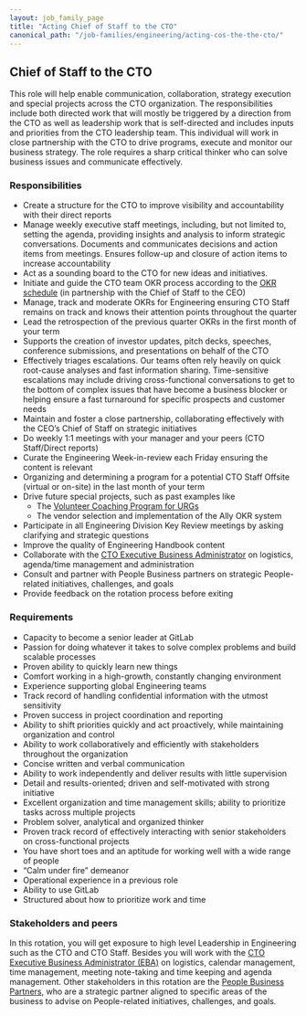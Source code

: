 ```yaml
---
layout: job_family_page
title: "Acting Chief of Staff to the CTO"
canonical_path: "/job-families/engineering/acting-cos-the-the-cto/"
---
```


## Chief of Staff to the CTO
This role will help enable communication, collaboration, strategy execution and special projects across the CTO organization. The responsibilities include both directed work that will mostly be triggered by a direction from the CTO as well as leadership work that is self-directed and includes inputs and priorities from the CTO leadership team. This individual will work in close partnership with the CTO to drive programs, execute and monitor our business strategy. The role requires a sharp critical thinker who can solve business issues and communicate effectively.  

### Responsibilities
- Create a structure for the CTO to improve visibility and accountability with their direct reports 
- Manage weekly executive staff meetings, including, but not limited to, setting the agenda, providing insights and analysis to inform strategic conversations. Documents and communicates decisions and action items from meetings. Ensures follow-up and closure of action items to increase accountability
- Act as a sounding board to the CTO for new ideas and initiatives.
- Initiate and guide the CTO team OKR process according to the [OKR schedule](https://about.gitlab.com/company/okrs/#schedule/) (in partnership with the Chief of Staff to the CEO)
- Manage, track and moderate OKRs for Engineering ensuring CTO Staff remains on track and knows their attention points throughout the quarter
- Lead the retrospection of the previous quarter OKRs in the first month of your term
- Supports the creation of investor updates, pitch decks, speeches, conference submissions, and presentations on behalf of the CTO
- Effectively triages escalations. Our teams often rely heavily on quick root-cause analyses and fast information sharing. Time-sensitive escalations may include driving cross-functional conversations to get to the bottom of complex issues that have become a business blocker or helping ensure a fast turnaround for specific prospects and customer needs
- Maintain and foster a close partnership, collaborating effectively with the CEO’s Chief of Staff on strategic initiatives
- Do weekly 1:1 meetings with your manager and your peers (CTO Staff/Direct reports)
- Curate the Engineering Week-in-review each Friday ensuring the content is relevant
- Organizing and determining a program for a potential CTO Staff Offsite (virtual or on-site) in the last month of your term
- Drive future special projects, such as past examples like
    - The [Volunteer Coaching Program for URGs](https://about.gitlab.com/handbook/engineering/volunteer-coaches-for-urgs/)
    - The vendor selection and implementation of the Ally OKR system
- Participate in all Engineering Division Key Review meetings by asking clarifying and strategic questions
- Improve the quality of Engineering Handbook content
- Collaborate with the [CTO Executive Business Administrator](https://about.gitlab.com/job-families/people-ops/executive-business-administrator/#executive-business-administrator-intermediate/) on logistics, agenda/time management and administration 
- Consult and partner with People Business partners on strategic People-related initiatives, challenges, and goals
- Provide feedback on the rotation process before exiting


### Requirements
- Capacity to become a senior leader at GitLab 
- Passion for doing whatever it takes to solve complex problems and build scalable processes
- Proven ability to quickly learn new things
- Comfort working in a high-growth, constantly changing environment
- Experience supporting global Engineering teams 
- Track record of handling confidential information with the utmost sensitivity
- Proven success in project coordination and reporting
- Ability to shift priorities quickly and act proactively, while maintaining organization and control
- Ability to work collaboratively and efficiently with stakeholders throughout the organization
- Concise written and verbal communication
- Ability to work independently and deliver results with little supervision
- Detail and results-oriented; driven and self-motivated with strong initiative
- Excellent organization and time management skills; ability to prioritize tasks across multiple projects
- Problem solver, analytical and organized thinker
- Proven track record of effectively interacting with senior stakeholders on cross-functional projects  
- You have short toes and an aptitude for working well with a wide range of people
- “Calm under fire” demeanor
- Operational experience in a previous role
- Ability to use GitLab  
- Structured about how to prioritize work and time  


### Stakeholders and peers
In this rotation, you will get exposure to high level Leadership in Engineering such as the CTO and CTO Staff. Besides you will work with the [CTO Executive Business Administrator (EBA)](https://about.gitlab.com/job-families/people-ops/executive-business-administrator/#executive-business-administrator-intermediate) on logistics, calendar management, time management, meeting note-taking and time keeping and agenda management. Other stakeholders in this rotation are the [People Business Partners](https://about.gitlab.com/handbook/people-group/#people-business-partner-alignment-to-division), who are a strategic partner aligned to specific areas of the business to advise on People-related initiatives, challenges, and goals.


